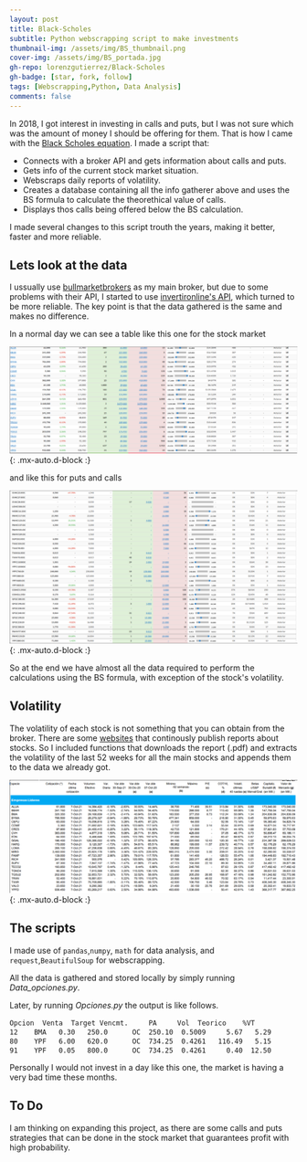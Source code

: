 ```yaml
---
layout: post
title: Black-Scholes
subtitle: Python webscrapping script to make investments
thumbnail-img: /assets/img/BS_thumbnail.png
cover-img: /assets/img/BS_portada.jpg
gh-repo: lorenzgutierrez/Black-Scholes
gh-badge: [star, fork, follow]
tags: [Webscrapping,Python, Data Analysis]
comments: false
---
```


In 2018, I got interest in investing in calls and puts, but I was not sure which was the amount of money I should be offering for them. That is how I came with the [Black Scholes equation](https://en.wikipedia.org/wiki/Black%E2%80%93Scholes_model). I made a script that:
- Connects with a broker API and gets information about calls and puts.
- Gets info of the current stock market situation.
- Webscraps daily reports of volatility.
- Creates a database containing all the info gatherer above and uses the BS formula to calculate the theorethical value of calls.
- Displays thos calls being offered below the BS calculation.

I made several changes to this script trouth the years, making it better, faster and more reliable.

## Lets look at the data
I ussually use [bullmarketbrokers](https://www.bullmarketbrokers.com) as my main broker, but due to some problems with their API, I started to use [invertironline's API](https://www.invertironline.com), which turned to be more reliable. The key point is that the data gathered is the same and makes no difference.

In a normal day we can see a table like this one for the stock market

![Figure 1-1](/assets/Figuras/BS2.png "Title"){: .mx-auto.d-block :}

and like this for puts and calls

![Figure 1-2](/assets/Figuras/BS1.png "Title"){: .mx-auto.d-block :}

So at the end we have almost all the data required to perform the calculations using the BS formula, with exception of the stock's volatility. 

## Volatility
The volatility of each stock is not something that you can obtain from the broker. There are some [websites](https://www.iamc.com.ar/informediario/) that continously publish reports about stocks. So I included functions that downloads the report (.pdf) and extracts the volatility of the last 52 weeks for all the main stocks and appends them to the data we already got.

![Figure 1-3](/assets/Figuras/Reporte.png "Title"){: .mx-auto.d-block :}

## The scripts
I made use of `pandas`,`numpy`, `math` for data analysis, and `request`,`BeautifulSoup` for webscrapping.

All the data is gathered and stored locally by simply running *Data_opciones.py*.

Later, by running *Opciones.py* the output is like follows.

~~~
Opcion  Venta  Target Vencmt.     PA     Vol  Teorico    %VT
12    BMA   0.30   250.0      OC  250.10  0.5009     5.67   5.29
80    YPF   6.00   620.0      OC  734.25  0.4261   116.49   5.15
91    YPF   0.05   800.0      OC  734.25  0.4261     0.40  12.50
~~~

Personally I would not invest in a day like this one, the market is having a very bad time these months.

## To Do
I am thinking on expanding this project, as there are some calls and puts strategies that can be done in the stock market that guarantees profit with high probability.
